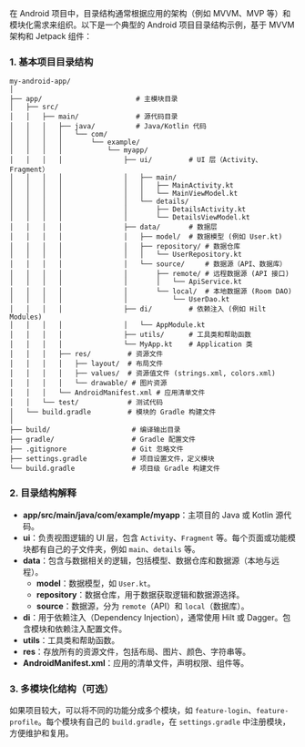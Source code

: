 在 Android 项目中，目录结构通常根据应用的架构（例如 MVVM、MVP 等）和模块化需求来组织。以下是一个典型的
Android 项目目录结构示例，基于 MVVM 架构和 Jetpack 组件：

### 1. 基本项目目录结构

```
my-android-app/
│
├── app/                       # 主模块目录
│   ├── src/
│   │   ├── main/              # 源代码目录
│   │   │   ├── java/          # Java/Kotlin 代码
│   │   │   │   └── com/
│   │   │   │       └── example/
│   │   │   │           └── myapp/
│   │   │   │               ├── ui/         # UI 层（Activity、Fragment）
│   │   │   │               │   ├── main/
│   │   │   │               │   │   ├── MainActivity.kt
│   │   │   │               │   │   └── MainViewModel.kt
│   │   │   │               │   └── details/
│   │   │   │               │       ├── DetailsActivity.kt
│   │   │   │               │       └── DetailsViewModel.kt
│   │   │   │               ├── data/       # 数据层
│   │   │   │               │   ├── model/  # 数据模型 (例如 User.kt)
│   │   │   │               │   ├── repository/ # 数据仓库
│   │   │   │               │   │   └── UserRepository.kt
│   │   │   │               │   └── source/     # 数据源（API、数据库）
│   │   │   │               │       ├── remote/ # 远程数据源 (API 接口)
│   │   │   │               │       │   └── ApiService.kt
│   │   │   │               │       └── local/  # 本地数据源 (Room DAO)
│   │   │   │               │           └── UserDao.kt
│   │   │   │               ├── di/         # 依赖注入 (例如 Hilt Modules)
│   │   │   │               │   └── AppModule.kt
│   │   │   │               ├── utils/      # 工具类和帮助函数
│   │   │   │               └── MyApp.kt    # Application 类
│   │   │   ├── res/         # 资源文件
│   │   │   │   ├── layout/  # 布局文件
│   │   │   │   ├── values/  # 资源值文件 (strings.xml, colors.xml)
│   │   │   │   └── drawable/ # 图片资源
│   │   │   └── AndroidManifest.xml # 应用清单文件
│   │   └── test/            # 测试代码
│   └── build.gradle         # 模块的 Gradle 构建文件
│
├── build/                    # 编译输出目录
├── gradle/                   # Gradle 配置文件
├── .gitignore                # Git 忽略文件
├── settings.gradle           # 项目设置文件，定义模块
└── build.gradle              # 项目级 Gradle 构建文件
```

### 2. 目录结构解释

- **app/src/main/java/com/example/myapp**：主项目的 Java 或 Kotlin 源代码。
- **ui**：负责视图逻辑的 UI 层，包含 `Activity`、`Fragment` 等。每个页面或功能模块都有自己的子文件夹，例如
  `main`、`details` 等。
- **data**：包含与数据相关的逻辑，包括模型、数据仓库和数据源（本地与远程）。
    - **model**：数据模型，如 `User.kt`。
    - **repository**：数据仓库，用于数据获取逻辑和数据源选择。
    - **source**：数据源，分为 `remote`（API）和 `local`（数据库）。
- **di**：用于依赖注入（Dependency Injection），通常使用 Hilt 或 Dagger。包含模块和依赖注入配置文件。
- **utils**：工具类和帮助函数。
- **res**：存放所有的资源文件，包括布局、图片、颜色、字符串等。
- **AndroidManifest.xml**：应用的清单文件，声明权限、组件等。

### 3. 多模块化结构（可选）

如果项目较大，可以将不同的功能分成多个模块，如 `feature-login`、`feature-profile`。每个模块有自己的
`build.gradle`，在 `settings.gradle` 中注册模块，方便维护和复用。